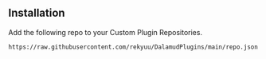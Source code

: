 ## Installation

Add the following repo to your Custom Plugin Repositories.

`https://raw.githubusercontent.com/rekyuu/DalamudPlugins/main/repo.json`